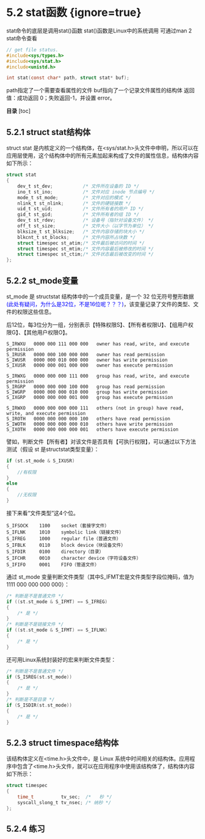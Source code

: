 # 5.2 stat函数 {ignore=true}

stat命令的底层是调用stat()函数
stat()函数是Linux中的系统调用
可通过man 2 stat命令查看

``` c
// get file status.
#include<sys/types.h>
#include<sys/stat.h>
#include<unistd.h>

int stat(const char* path, struct stat* buf);
```
path指定了一个需要查看属性的文件
buf指向了一个记录文件属性的结构体
返回值：成功返回 0；失败返回-1，并设置 error。

**目录**
[toc]

## 5.2.1 struct stat结构体

struct stat 是内核定义的一个结构体，在<sys/stat.h>头文件中申明，所以可以在应用层使用，这个结构体中的所有元素加起来构成了文件的属性信息，结构体内容如下所示：

``` c
struct stat
{
    dev_t st_dev;           /* 文件所在设备的 ID */
    ino_t st_ino;           /* 文件对应 inode 节点编号 */
    mode_t st_mode;         /* 文件对应的模式 */
    nlink_t st_nlink;       /* 文件的硬链接数 */
    uid_t st_uid;           /* 文件所有者的用户 ID */
    gid_t st_gid;           /* 文件所有者的组 ID */
    dev_t st_rdev;          /* 设备号（指针对设备文件） */
    off_t st_size;          /* 文件大小（以字节为单位） */
    blksize_t st_blksize;   /* 文件内容存储的块大小 */
    blkcnt_t st_blocks;     /* 文件内容所占块数 */
    struct timespec st_atim;/* 文件最后被访问的时间 */
    struct timespec st_mtim;/* 文件内容最后被修改的时间 */
    struct timespec st_ctim;/* 文件状态最后被改变的时间 */
};
```

## 5.2.2 st_mode变量

st_mode 是 structstat 结构体中的一个成员变量，是一个 32 位无符号整形数据<font color=blue>(此处有疑问，为什么是32位，不是16位呢？？？)</font>，该变量记录了文件的类型、文件的权限这些信息。

后12位，每3位分为一组，分别表示【特殊权限S】、【所有者权限U】、【组用户权限G】、【其他用户权限O】。

```
S_IRWXU   0000 000 111 000 000   owner has read, write, and execute permission
S_IRUSR   0000 000 100 000 000   owner has read permission
S_IWUSR   0000 000 010 000 000   owner has write permission
S_IXUSR   0000 000 001 000 000   owner has execute permission

S_IRWXG   0000 000 000 111 000   group has read, write, and execute permission
S_IRGRP   0000 000 000 100 000   group has read permission
S_IWGRP   0000 000 000 010 000   group has write permission
S_IXGRP   0000 000 000 001 000   group has execute permission

S_IRWXO   0000 000 000 000 111   others (not in group) have read, write, and execute permission
S_IROTH   0000 000 000 000 100   others have read permission
S_IWOTH   0000 000 000 000 010   others have write permission
S_IXOTH   0000 000 000 000 001   others have execute permission
```

譬如，判断文件【所有者】对该文件是否具有【可执行权限】，可以通过以下方法测试（假设 st 是structstat类型变量）：
``` c
if (st.st_mode & S_IXUSR)
{
    //有权限
}
else
{
    //无权限
}
```

接下来看“文件类型”这4个位。

```
S_IFSOCK    1100    socket（套接字文件）
S_IFLNK     1010    symbolic link（链接文件）
S_IFREG     1000    regular file（普通文件）
S_IFBLK     0110    block device（块设备文件）
S_IFDIR     0100    directory（目录）
S_IFCHR     0010    character device（字符设备文件）
S_IFIFO     0001    FIFO（管道文件）
```

通过 st_mode 变量判断文件类型（其中S_IFMT宏是文件类型字段位掩码，值为1111 000 000 000 000）：
``` c
/* 判断是不是普通文件 */
if ((st.st_mode & S_IFMT) == S_IFREG)
{
    /* 是 */
}
/* 判断是不是链接文件 */
if ((st.st_mode & S_IFMT) == S_IFLNK)
{
    /* 是 */
}
```

还可用Linux系统封装好的宏来判断文件类型：
``` c
/* 判断是不是普通文件 */
if (S_ISREG(st.st_mode))
{
    /* 是 */
}
/* 判断是不是目录 */
if (S_ISDIR(st.st_mode))
{
    /* 是 */
}
```

## 5.2.3 struct timespace结构体

该结构体定义在<time.h>头文件中，是 Linux 系统中时间相关的结构体。应用程序中包含了<time.h>头文件，就可以在应用程序中使用该结构体了，结构体内容如下所示：
``` c
struct timespec
{
    time_t          tv_sec;  /*   秒 */
    syscall_slong_t tv_nsec; /* 纳秒 */
};
```

## 5.2.4 练习